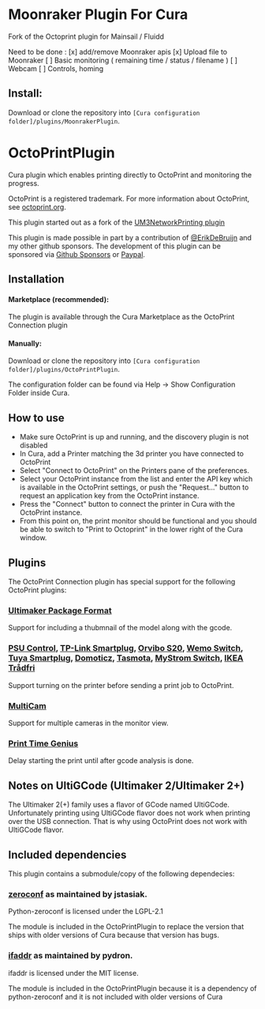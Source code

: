 # Moonraker Plugin For Cura

Fork of the Octoprint plugin for Mainsail / Fluidd 

Need to be done :
[x] add/remove Moonraker apis
[x] Upload file to Moonraker 
[ ] Basic monitoring ( remaining time / status / filename )
[ ] Webcam
[ ] Controls, homing

## Install:
Download or clone the repository into `[Cura configuration folder]/plugins/MoonrakerPlugin`.


# OctoPrintPlugin
Cura plugin which enables printing directly to OctoPrint and monitoring the progress.

OctoPrint is a registered trademark. For more information about OctoPrint, see
[octoprint.org](https://octoprint.org).

This plugin started out as a fork of the [UM3NetworkPrinting plugin](https://github.com/Ultimaker/Cura/tree/2.4/plugins/UM3NetworkPrinting)

This plugin is made possible in part by a contribution of [@ErikDeBruijn](https://github.com/ErikDeBruijn)
and my other github sponsors. The development of this plugin can be sponsored via
[Github Sponsors](https://github.com/sponsors/fieldofview) or [Paypal](https://www.paypal.me/fieldofview).

Installation
----
#### Marketplace (recommended):
The plugin is available through the Cura Marketplace as the OctoPrint Connection plugin
#### Manually:
Download or clone the repository into `[Cura configuration folder]/plugins/OctoPrintPlugin`.

The configuration folder can be found via Help -> Show Configuration Folder inside Cura.

How to use
----
- Make sure OctoPrint is up and running, and the discovery plugin is not disabled
- In Cura, add a Printer matching the 3d printer you have connected to OctoPrint
- Select "Connect to OctoPrint" on the Printers pane of the preferences.
- Select your OctoPrint instance from the list and enter the API key which is
  available in the OctoPrint settings, or push the "Request..." button to request an
  application key from the OctoPrint instance.
- Press the "Connect" button to connect the printer in Cura with the OctoPrint instance.
- From this point on, the print monitor should be functional and you should be
  able to switch to "Print to Octoprint" in the lower right of the Cura window.

Plugins
---
The OctoPrint Connection plugin has special support for the following OctoPrint plugins:

### [Ultimaker Package Format](https://plugins.octoprint.org/plugins/UltimakerFormatPackage/)
Support for including a thubmnail of the model along with the gcode.

### [PSU Control](https://plugins.octoprint.org/plugins/psucontrol/), [TP-Link Smartplug](https://plugins.octoprint.org/plugins/tplinksmartplug/), [Orvibo S20](https://plugins.octoprint.org/plugins/orvibos20/), [Wemo Switch](https://plugins.octoprint.org/plugins/wemoswitch/), [Tuya Smartplug](https://plugins.octoprint.org/plugins/tuyasmartplug/), [Domoticz](https://plugins.octoprint.org/plugins/domoticz/), [Tasmota](https://plugins.octoprint.org/plugins/tasmota/), [MyStrom Switch](https://plugins.octoprint.org/plugins/mystromswitch/), [IKEA Trådfri](https://plugins.octoprint.org/plugins/ikea_tradfri/)
Support turning on the printer before sending a print job to OctoPrint.

### [MultiCam](https://plugins.octoprint.org/plugins/multicam/)
Support for multiple cameras in the monitor view.

### [Print Time Genius](https://plugins.octoprint.org/plugins/PrintTimeGenius)
Delay starting the print until after gcode analysis is done.

Notes on UltiGCode (Ultimaker 2/Ultimaker 2+)
----
The Ultimaker 2(+) family uses a flavor of GCode named UltiGCode. Unfortunately printing
using UltiGCode flavor does not work when printing over the USB connection. That is why
using OctoPrint does not work with UltiGCode flavor.

Included dependencies
----
This plugin contains a submodule/copy of the following dependecies:

### [zeroconf](https://github.com/jstasiak/python-zeroconf) as maintained by jstasiak.
Python-zeroconf is licensed under the LGPL-2.1

The module is included in the OctoPrintPlugin to replace the version that ships with
older versions of Cura because that version has bugs.

### [ifaddr](https://github.com/pydron/ifaddr) as maintained by pydron.
ifaddr is licensed under the MIT license.

The module is included in the OctoPrintPlugin because it is a dependency of
python-zeroconf and it is not included with older versions of Cura
